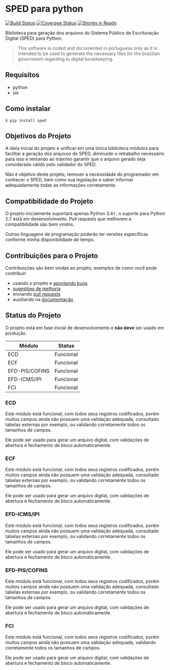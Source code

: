 # SPED para python

[![Build Status](https://travis-ci.org/sped-br/python-sped.svg "Build Status")](https://travis-ci.org/sped-br/python-sped)
[![Coverage Status](https://coveralls.io/repos/sped-br/python-sped/badge.svg)](https://coveralls.io/r/sped-br/python-sped)
[![Stories in Ready](https://badge.waffle.io/sped-br/python-sped.svg?label=ready&title=Ready)](http://waffle.io/sped-br/python-sped)

Biblioteca para geração dos arquivos do Sistema Público de Escrituração Digital (SPED) para Python.

> This software is coded and documented in portuguese only as it is intended to be used to generate the necessary files for the brazilian government regarding to digital bookkeeping.

## Requisitos

  * python
  * six

## Como instalar

    $ pip install sped

## Objetivos do Projeto

A ideia inicial do projeto e unificar em uma única biblioteca módulos para facilitar a geração dos arquivos do SPED, diminuido o retrabalho necessário para isso e tentando ao máximo garantir que o arquivo gerado seja considerado válido pelo validador do SPED.

Não é objetivo deste projeto, remover a necessidade do programador em conhecer o SPED, bem como sua legislação e saber informar adequadamente todas as informações corretamente.

## Compatibilidade do Projeto

O projeto inicialmente suportará apenas Python 3.4+, o suporte para Python 2.7 está em desenvolvimento. Pull requests que melhorem a compatibilidade são bem vindos.

Outras linguagens de programação poderão ter versões especificas conforme minha disponibilidade de tempo.

## Contribuições para o Projeto

Contribuições são bem vindas ao projeto, exemplos de como você pode contribuir:
 * usando o projeto e [apontando bugs](https://github.com/sped-br/python-sped/issues)
 * [sugestões de melhoria](https://github.com/sped-br/python-sped/issues)
 * enviando [pull requests](https://github.com/sped-br/python-sped/pulls)
 * auxiliando na [documentação](https://github.com/sped-br/python-sped/wiki)

## Status do Projeto

O projeto está em fase inicial de desenvolvimento e **não deve** ser usado em produção.

| Módulo         |     Status    |
|----------------|:-------------:|
| ECD            |   Funcional   |
| ECF            |   Funcional   |
| EFD-PIS/COFINS |   Funcional   |
| EFD-ICMS/IPI   |   Funcional   |
| FCI            |   Funcional   |

### ECD

Este módulo está funcional, com todos seus registros codificados, porém muitos campos ainda não possuem uma validação
adequada, consultado tabelas externas por exemplo, ou validando corretamente todos os tamanhos de campos.

Ele pode ser usado para gerar um arquivo digital, com validações de abertura e fechamento de bloco automaticamente.

### ECF

Este módulo está funcional, com todos seus registros codificados, porém muitos campos ainda não possuem uma validação
adequada, consultado tabelas externas por exemplo, ou validando corretamente todos os tamanhos de campos.

Ele pode ser usado para gerar um arquivo digital, com validações de abertura e fechamento de bloco automaticamente.

### EFD-ICMS/IPI

Este módulo está funcional, com todos seus registros codificados, porém muitos campos ainda não possuem uma validação
adequada, consultado tabelas externas por exemplo, ou validando corretamente todos os tamanhos de campos.

Ele pode ser usado para gerar um arquivo digital, com validações de abertura e fechamento de bloco automaticamente.

### EFD-PIS/COFINS

Este módulo está funcional, com todos seus registros codificados, porém muitos campos ainda não possuem uma validação
adequada, consultado tabelas externas por exemplo, ou validando corretamente todos os tamanhos de campos.

Ele pode ser usado para gerar um arquivo digital, com validações de abertura e fechamento de bloco automaticamente.

### FCI

Este módulo está funcional, com todos seus registros codificados, porém muitos campos ainda não possuem uma validação
adequada, validando corretamente todos os tamanhos de campos.

Ele pode ser usado para gerar um arquivo digital, com validações de abertura e fechamento de bloco automaticamente.
